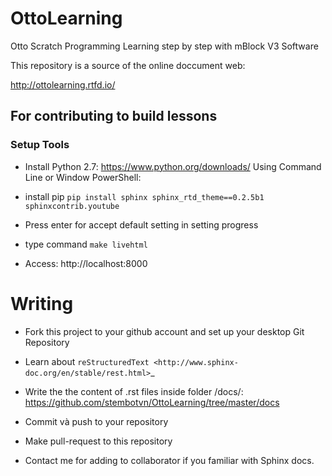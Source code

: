 # OttoLearning
Otto Scratch Programming Learning step by step with mBlock V3 Software

This repository is a source of the online doccument web:

http://ottolearning.rtfd.io/

## For contributing to build lessons
### Setup Tools

* Install Python 2.7: https://www.python.org/downloads/
Using Command Line or Window PowerShell:


* install pip ``pip install sphinx sphinx_rtd_theme==0.2.5b1 sphinxcontrib.youtube``
* Press enter for accept default setting in setting progress
* type command ``make livehtml`` 
* Access: http://localhost:8000

Writing
========
* Fork this project to your github account and set up your desktop Git Repository
* Learn about `reStructuredText <http://www.sphinx-doc.org/en/stable/rest.html>`_
* Write the the content of .rst files inside folder /docs/:  https://github.com/stembotvn/OttoLearning/tree/master/docs

* Commit và push to your repository
* Make pull-request to this repository
* Contact me for adding to collaborator if you familiar with Sphinx docs. 


